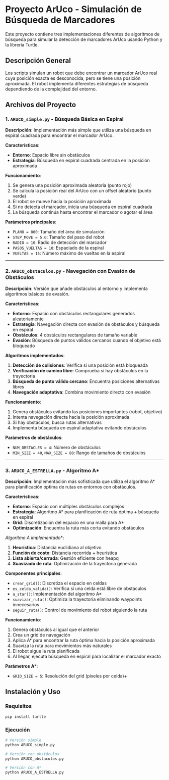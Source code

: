 # Proyecto ArUco - Simulación de Búsqueda de Marcadores

Este proyecto contiene tres implementaciones diferentes de algoritmos de búsqueda para simular la detección de marcadores ArUco usando Python y la librería Turtle.

## Descripción General

Los scripts simulan un robot que debe encontrar un marcador ArUco real cuya posición exacta es desconocida, pero se tiene una posición aproximada. El robot implementa diferentes estrategias de búsqueda dependiendo de la complejidad del entorno.

## Archivos del Proyecto

### 1. `ARUCO_simple.py` - Búsqueda Básica en Espiral

**Descripción**: Implementación más simple que utiliza una búsqueda en espiral cuadrada para encontrar el marcador ArUco.

**Características**:
- **Entorno**: Espacio libre sin obstáculos
- **Estrategia**: Búsqueda en espiral cuadrada centrada en la posición aproximada

**Funcionamiento**:
1. Se genera una posición aproximada aleatoria (punto rojo)
2. Se calcula la posición real del ArUco con un offset aleatorio (punto verde)
3. El robot se mueve hacia la posición aproximada
4. Si no detecta el marcador, inicia una búsqueda en espiral cuadrada
5. La búsqueda continúa hasta encontrar el marcador o agotar el área

**Parámetros principales**:
- `PLANO = 800`: Tamaño del área de simulación
- `STEP_MOVE = 5.0`: Tamaño del paso del robot
- `RADIO = 10`: Radio de detección del marcador
- `PASOS_VUELTAS = 10`: Espaciado de la espiral
- `VUELTAS = 15`: Número máximo de vueltas en la espiral

---

### 2. `ARUCO_obstaculos.py` - Navegación con Evasión de Obstáculos

**Descripción**: Versión que añade obstáculos al entorno y implementa algoritmos básicos de evasión.

**Características**:
- **Entorno**: Espacio con obstáculos rectangulares generados aleatoriamente
- **Estrategia**: Navegación directa con evasión de obstáculos y búsqueda en espiral
- **Obstáculos**: 4 obstáculos rectangulares de tamaño variable
- **Evasión**: Búsqueda de puntos válidos cercanos cuando el objetivo está bloqueado

**Algoritmos implementados**:
1. **Detección de colisiones**: Verifica si una posición está bloqueada
2. **Verificación de camino libre**: Comprueba si hay obstáculos en la trayectoria
3. **Búsqueda de punto válido cercano**: Encuentra posiciones alternativas libres
4. **Navegación adaptativa**: Combina movimiento directo con evasión

**Funcionamiento**:
1. Genera obstáculos evitando las posiciones importantes (robot, objetivo)
2. Intenta navegación directa hacia la posición aproximada
3. Si hay obstáculos, busca rutas alternativas
4. Implementa búsqueda en espiral adaptativa evitando obstáculos

**Parámetros de obstáculos**:
- `NUM_OBSTACLES = 4`: Número de obstáculos
- `MIN_SIZE = 40`, `MAX_SIZE = 80`: Rango de tamaños de obstáculos

---

### 3. `ARUCO_A_ESTRELLA.py` - Algoritmo A* 

**Descripción**: Implementación más sofisticada que utiliza el algoritmo A* para planificación óptima de rutas en entornos con obstáculos.

**Características**:
- **Entorno**: Espacio con múltiples obstáculos complejos
- **Estrategia**: Algoritmo A* para planificación de ruta óptima + búsqueda en espiral
- **Grid**: Discretización del espacio en una malla para A*
- **Optimización**: Encuentra la ruta más corta evitando obstáculos

**Algoritmo A* implementado**:
1. **Heurística**: Distancia euclidiana al objetivo
2. **Función de costo**: Distancia recorrida + heurística
3. **Lista abierta/cerrada**: Gestión eficiente con heapq
4. **Suavizado de ruta**: Optimización de la trayectoria generada

**Componentes principales**:
- `crear_grid()`: Discretiza el espacio en celdas
- `es_celda_valida()`: Verifica si una celda está libre de obstáculos
- `a_star()`: Implementación del algoritmo A*
- `suavizar_ruta()`: Optimiza la trayectoria eliminando waypoints innecesarios
- `seguir_ruta()`: Control de movimiento del robot siguiendo la ruta

**Funcionamiento**:
1. Genera obstáculos al igual que el anterior
2. Crea un grid de navegación
3. Aplica A* para encontrar la ruta óptima hacia la posición aproximada
4. Suaviza la ruta para movimientos más naturales
5. El robot sigue la ruta planificada
6. Al llegar, ejecuta búsqueda en espiral para localizar el marcador exacto

**Parámetros A***:
- `GRID_SIZE = 5`: Resolución del grid (pixeles por celda)+


## Instalación y Uso

### Requisitos
```bash
pip install turtle
```

### Ejecución
```bash
# Versión simple
python ARUCO_simple.py

# Versión con obstáculos
python ARUCO_obstaculos.py

# Versión con A*
python ARUCO_A_ESTRELLA.py
```

